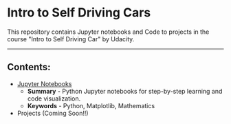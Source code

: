 # Intro to Self Driving Cars
This repository contains Jupyter notebooks and Code to projects in the course "Intro to Self Driving Car" by Udacity.

---

## Contents:
- [Jupyter Notebooks](Intro-to-Self-Driving-Cars/)
  - **Summary** - Python Jupyter notebooks for step-by-step learning and code visualization.
  - **Keywords** - Python, Matplotlib, Mathematics
- Projects (Coming Soon!!)
